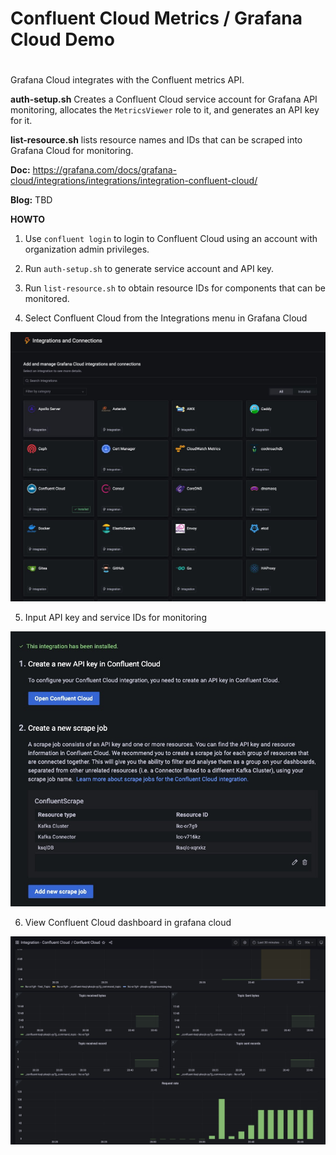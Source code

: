 #
# Confluent Cloud Metrics / Grafana Cloud Demo
#

Grafana Cloud integrates with the Confluent metrics API. 

**auth-setup.sh** Creates a Confluent Cloud service account for Grafana API monitoring, allocates the `MetricsViewer` role to it, and generates an API key for it.

**list-resource.sh** lists resource names and IDs that can be scraped into Grafana Cloud for monitoring.

**Doc:** https://grafana.com/docs/grafana-cloud/integrations/integrations/integration-confluent-cloud/

**Blog:** TBD

**HOWTO**

1. Use `confluent login` to login to Confluent Cloud using an account with organization admin privileges.

2. Run `auth-setup.sh` to generate service account and API key.

3. Run `list-resource.sh` to obtain resource IDs for components that can be monitored.
 
4. Select Confluent Cloud from the Integrations menu in Grafana Cloud

![Integrations Menu](images/integrations.jpg)

5. Input API key and service IDs for monitoring

![API Key](images/api-key.jpg)

6. View Confluent Cloud dashboard in grafana cloud

![Dashboard](images/dashboard.jpg)
